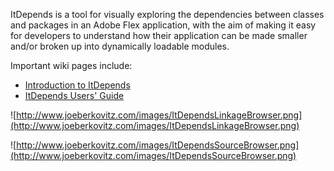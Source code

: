 ItDepends is a tool for visually exploring the dependencies between classes and packages in an Adobe Flex application, with the aim of making it easy for developers to understand how their application can be made smaller and/or broken up into dynamically loadable modules.

Important wiki pages include:
  * [Introduction to ItDepends](ItDepends.md)
  * [ItDepends Users' Guide](UsingItDepends.md)

![http://www.joeberkovitz.com/images/ItDependsLinkageBrowser.png](http://www.joeberkovitz.com/images/ItDependsLinkageBrowser.png)

![http://www.joeberkovitz.com/images/ItDependsSourceBrowser.png](http://www.joeberkovitz.com/images/ItDependsSourceBrowser.png)

